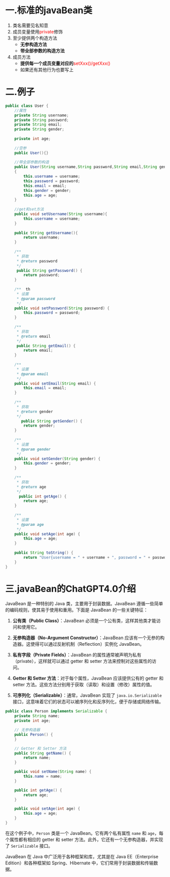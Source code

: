 # 一.标准的javaBean类
1. 类名需要见名知意
2. 成员变量使用<span style="color: red;">private</span>修饰        
3. 至少提供两个构造方法
   * **无参构造方法**
   * **带全部参数的构造方法**
4. 成员方法
   * **提供每一个成员变量对应的**<span style="color: red;">setXxx()/getXxx()</span>
   * 如果还有其他行为也要写上
# 二.例子
```java
public class User {  
    //属性  
    private String username;  
    private String password;  
    private String email;  
    private String gender;  
  
    private int age;  
  
    //空参  
    public User(){}  
  
    //带全部参数的构造  
    public User(String username,String password,String email,String gender,intager)
    {
        this.username = username;  
        this.password = password;  
        this.email = email;  
        this.gender = gender;  
        this.age = age;  
    }  
  
    //get和set方法  
    public void setUsername(String username){  
        this.username = username;  
    }  
  
    public String getUsername(){  
        return username;  
    }  
  
    /**  
     * 获取  
     * @return password  
     */    
     public String getPassword() {  
        return password;  
    }  
  
    /**  th
     * 设置  
     * @param password  
     */  
    public void setPassword(String password) {  
        this.password = password;  
    }  
  
    /**  
     * 获取  
     * @return email  
     */    
     public String getEmail() {  
        return email;  
    }  
  
    /**  
     * 设置  
     * @param email  
     */  
    public void setEmail(String email) {  
        this.email = email;  
    }  
  
    /**  
     * 获取  
     * @return gender  
     */  
       public String getGender() {  
        return gender;  
    }  
  
    /**  
     * 设置  
     * @param gender  
     */  
    public void setGender(String gender) {  
        this.gender = gender;  
    }  
  
    /**  
     * 获取  
     * @return age  
     */   
      public int getAge() {  
        return age;  
    }  
  
    /**  
     * 设置  
     * @param age  
     */  
    public void setAge(int age) {  
        this.age = age;  
    }  
  
    public String toString() {  
        return "User{username = " + username + ", password = " + password + ", email = " + email + ", gender = " + gender + ", age = " + age + "}";  
    }  
}
```
# 三.javaBean的ChatGPT4.0介绍
JavaBean 是一种特别的 Java 类，主要用于封装数据。JavaBean 遵循一些简单的编码规则，使其易于使用和重用。下面是 JavaBean 的一些关键特征：
1. **公有类（Public Class）**：JavaBean 必须是一个公有类，这样其他类才能访问和使用它。
    
2. **无参构造器（No-Argument Constructor）**：JavaBean 应该有一个无参的构造器。这使得可以通过反射机制（Reflection）实例化 JavaBean。
    
3. **私有字段（Private Fields）**：JavaBean 的属性通常被声明为私有（private），这样就可以通过 getter 和 setter 方法来控制对这些属性的访问。
    
4. **Getter 和 Setter 方法**：对于每个属性，JavaBean 应该提供公有的 getter 和 setter 方法。这些方法分别用于获取（读取）和设置（修改）属性的值。
    
5. **可序列化（Serializable）**：通常，JavaBean 实现了 `java.io.Serializable` 接口，这意味着它们的状态可以被序列化和反序列化，便于存储或网络传输。
```java
public class Person implements Serializable {
    private String name;
    private int age;

    // 无参构造器
    public Person() {
    }

    // Getter 和 Setter 方法
    public String getName() {
        return name;
    }

    public void setName(String name) {
        this.name = name;
    }

    public int getAge() {
        return age;
    }

    public void setAge(int age) {
        this.age = age;
    }
}
```
在这个例子中，`Person` 类是一个 JavaBean。它有两个私有属性 `name` 和 `age`，每个属性都有相应的 getter 和 setter 方法。此外，它还有一个无参构造器，并实现了 `Serializable` 接口。

JavaBean 在 Java 中广泛用于各种框架和库，尤其是在 Java EE（Enterprise Edition）和各种框架如 Spring、Hibernate 中，它们常用于封装数据和传输数据。